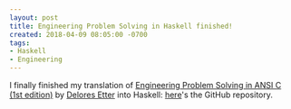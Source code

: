 ```yaml
---
layout: post
title: Engineering Problem Solving in Haskell finished!
created: 2018-04-09 08:05:00 -0700
tags:
- Haskell
- Engineering
---
```

I finally finished my translation of [Engineering Problem Solving in ANSI C (1st edition)][eng-prob-c] by [Delores Etter][delores-etter] into Haskell: [here][eng-prob]'s the GitHub repository.

[delores-etter]: https://en.wikipedia.org/wiki/Delores_M._Etter
[eng-prob]: https://github.com/rcook/eng-prob
[eng-prob-c]: https://www.amazon.com/Engineering-Problem-Solving-ANSI-Fundamental/dp/0130616079
